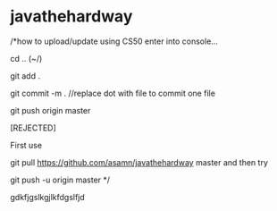 # javathehardway

/*how to upload/update using CS50
enter into console...

cd .. (~/)

git add .  

git commit -m . //replace dot with file to commit one file

git push origin master







[REJECTED]

First use

git pull https://github.com/asamn/javathehardway master
and then try

git push -u origin master
*/

gdkfjgslkgjlkfdgslfjd
